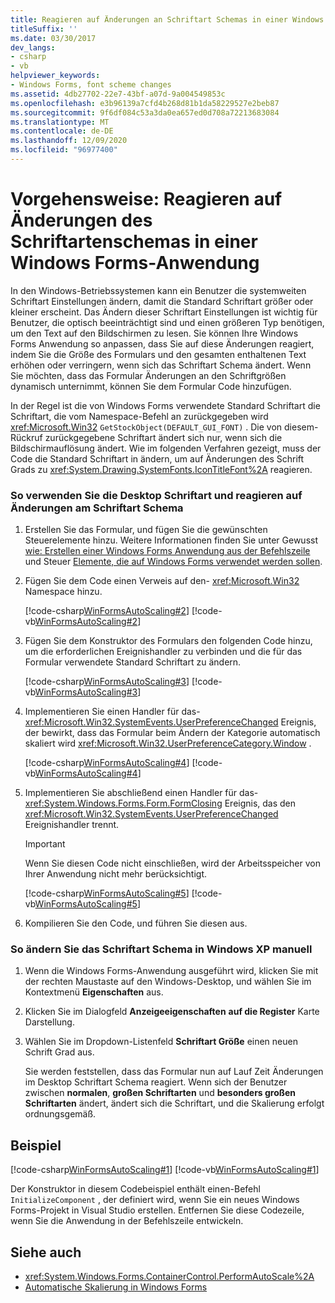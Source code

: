 ```yaml
---
title: Reagieren auf Änderungen an Schriftart Schemas in einer Windows Forms-App
titleSuffix: ''
ms.date: 03/30/2017
dev_langs:
- csharp
- vb
helpviewer_keywords:
- Windows Forms, font scheme changes
ms.assetid: 4db27702-22e7-43bf-a07d-9a004549853c
ms.openlocfilehash: e3b96139a7cfd4b268d81b1da58229527e2beb87
ms.sourcegitcommit: 9f6df084c53a3da0ea657ed0d708a72213683084
ms.translationtype: MT
ms.contentlocale: de-DE
ms.lasthandoff: 12/09/2020
ms.locfileid: "96977400"
---
```

# <a name="how-to-respond-to-font-scheme-changes-in-a-windows-forms-application"></a>Vorgehensweise: Reagieren auf Änderungen des Schriftartenschemas in einer Windows Forms-Anwendung
In den Windows-Betriebssystemen kann ein Benutzer die systemweiten Schriftart Einstellungen ändern, damit die Standard Schriftart größer oder kleiner erscheint. Das Ändern dieser Schriftart Einstellungen ist wichtig für Benutzer, die optisch beeinträchtigt sind und einen größeren Typ benötigen, um den Text auf den Bildschirmen zu lesen. Sie können Ihre Windows Forms Anwendung so anpassen, dass Sie auf diese Änderungen reagiert, indem Sie die Größe des Formulars und den gesamten enthaltenen Text erhöhen oder verringern, wenn sich das Schriftart Schema ändert. Wenn Sie möchten, dass das Formular Änderungen an den Schriftgrößen dynamisch unternimmt, können Sie dem Formular Code hinzufügen.  
  
 In der Regel ist die von Windows Forms verwendete Standard Schriftart die Schriftart, die vom Namespace-Befehl an zurückgegeben wird <xref:Microsoft.Win32> `GetStockObject(DEFAULT_GUI_FONT)` . Die von diesem-Rückruf zurückgegebene Schriftart ändert sich nur, wenn sich die Bildschirmauflösung ändert. Wie im folgenden Verfahren gezeigt, muss der Code die Standard Schriftart in ändern, um auf Änderungen des Schrift Grads zu <xref:System.Drawing.SystemFonts.IconTitleFont%2A> reagieren.  
  
### <a name="to-use-the-desktop-font-and-respond-to-font-scheme-changes"></a>So verwenden Sie die Desktop Schriftart und reagieren auf Änderungen am Schriftart Schema  
  
1. Erstellen Sie das Formular, und fügen Sie die gewünschten Steuerelemente hinzu. Weitere Informationen finden Sie unter Gewusst [wie: Erstellen einer Windows Forms Anwendung aus der Befehlszeile](how-to-create-a-windows-forms-application-from-the-command-line.md) und Steuer [Elemente, die auf Windows Forms verwendet werden sollen](./controls/controls-to-use-on-windows-forms.md).  
  
2. Fügen Sie dem Code einen Verweis auf den- <xref:Microsoft.Win32> Namespace hinzu.  
  
     [!code-csharp[WinFormsAutoScaling#2](~/samples/snippets/csharp/VS_Snippets_Winforms/WinFormsAutoScaling/CS/Form1.cs#2)]
     [!code-vb[WinFormsAutoScaling#2](~/samples/snippets/visualbasic/VS_Snippets_Winforms/WinFormsAutoScaling/VB/Form1.vb#2)]  
  
3. Fügen Sie dem Konstruktor des Formulars den folgenden Code hinzu, um die erforderlichen Ereignishandler zu verbinden und die für das Formular verwendete Standard Schriftart zu ändern.  
  
     [!code-csharp[WinFormsAutoScaling#3](~/samples/snippets/csharp/VS_Snippets_Winforms/WinFormsAutoScaling/CS/Form1.cs#3)]
     [!code-vb[WinFormsAutoScaling#3](~/samples/snippets/visualbasic/VS_Snippets_Winforms/WinFormsAutoScaling/VB/Form1.vb#3)]  
  
4. Implementieren Sie einen Handler für das- <xref:Microsoft.Win32.SystemEvents.UserPreferenceChanged> Ereignis, der bewirkt, dass das Formular beim Ändern der Kategorie automatisch skaliert wird <xref:Microsoft.Win32.UserPreferenceCategory.Window> .  
  
     [!code-csharp[WinFormsAutoScaling#4](~/samples/snippets/csharp/VS_Snippets_Winforms/WinFormsAutoScaling/CS/Form1.cs#4)]
     [!code-vb[WinFormsAutoScaling#4](~/samples/snippets/visualbasic/VS_Snippets_Winforms/WinFormsAutoScaling/VB/Form1.vb#4)]  
  
5. Implementieren Sie abschließend einen Handler für das- <xref:System.Windows.Forms.Form.FormClosing> Ereignis, das den <xref:Microsoft.Win32.SystemEvents.UserPreferenceChanged> Ereignishandler trennt.  
  
     > [!IMPORTANT]
     > Wenn Sie diesen Code nicht einschließen, wird der Arbeitsspeicher von Ihrer Anwendung nicht mehr berücksichtigt.  
  
     [!code-csharp[WinFormsAutoScaling#5](~/samples/snippets/csharp/VS_Snippets_Winforms/WinFormsAutoScaling/CS/Form1.cs#5)]
     [!code-vb[WinFormsAutoScaling#5](~/samples/snippets/visualbasic/VS_Snippets_Winforms/WinFormsAutoScaling/VB/Form1.vb#5)]  
  
6. Kompilieren Sie den Code, und führen Sie diesen aus.  
  
### <a name="to-manually-change-the-font-scheme-in-windows-xp"></a>So ändern Sie das Schriftart Schema in Windows XP manuell  
  
1. Wenn die Windows Forms-Anwendung ausgeführt wird, klicken Sie mit der rechten Maustaste auf den Windows-Desktop, und wählen Sie im Kontextmenü **Eigenschaften** aus.  
  
2. Klicken Sie im Dialogfeld **Anzeigeeigenschaften** **auf die Register** Karte Darstellung.  
  
3. Wählen Sie im Dropdown-Listenfeld **Schriftart Größe** einen neuen Schrift Grad aus.  
  
     Sie werden feststellen, dass das Formular nun auf Lauf Zeit Änderungen im Desktop Schriftart Schema reagiert. Wenn sich der Benutzer zwischen **normalen**, **großen Schriftarten** und **besonders großen Schriftarten** ändert, ändert sich die Schriftart, und die Skalierung erfolgt ordnungsgemäß.  
  
## <a name="example"></a>Beispiel  
 [!code-csharp[WinFormsAutoScaling#1](~/samples/snippets/csharp/VS_Snippets_Winforms/WinFormsAutoScaling/CS/Form1.cs#1)]
 [!code-vb[WinFormsAutoScaling#1](~/samples/snippets/visualbasic/VS_Snippets_Winforms/WinFormsAutoScaling/VB/Form1.vb#1)]  
  
 Der Konstruktor in diesem Codebeispiel enthält einen-Befehl `InitializeComponent` , der definiert wird, wenn Sie ein neues Windows Forms-Projekt in Visual Studio erstellen. Entfernen Sie diese Codezeile, wenn Sie die Anwendung in der Befehlszeile entwickeln.  
  
## <a name="see-also"></a>Siehe auch

- <xref:System.Windows.Forms.ContainerControl.PerformAutoScale%2A>
- [Automatische Skalierung in Windows Forms](automatic-scaling-in-windows-forms.md)

